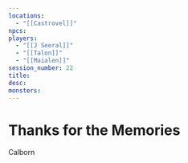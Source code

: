 ```yaml
---
locations:
  - "[[Castrovel]]"
npcs: 
players:
  - "[[J Seeral]]"
  - "[[Talon]]"
  - "[[Maialen]]"
session_number: 22
title: 
desc: 
monsters:
---
```

# Thanks for the Memories
Calborn